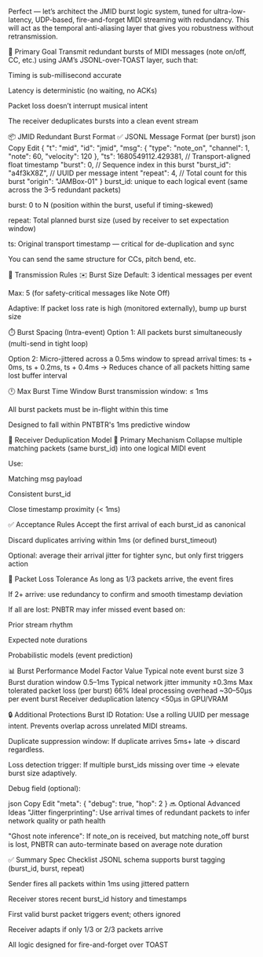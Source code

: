 Perfect — let’s architect the JMID burst logic system, tuned for ultra-low-latency, UDP-based, fire-and-forget MIDI streaming with redundancy. This will act as the temporal anti-aliasing layer that gives you robustness without retransmission.

🎯 Primary Goal
Transmit redundant bursts of MIDI messages (note on/off, CC, etc.) using JAM’s JSONL-over-TOAST layer, such that:

Timing is sub-millisecond accurate

Latency is deterministic (no waiting, no ACKs)

Packet loss doesn’t interrupt musical intent

The receiver deduplicates bursts into a clean event stream

📦 JMID Redundant Burst Format
✅ JSONL Message Format (per burst)
json
Copy
Edit
{
  "t": "mid",
  "id": "jmid",
  "msg": {
    "type": "note_on",
    "channel": 1,
    "note": 60,
    "velocity": 120
  },
  "ts": 1680549112.429381,  // Transport-aligned float timestamp
  "burst": 0,               // Sequence index in this burst
  "burst_id": "a4f3kX8Z",   // UUID per message intent
  "repeat": 4,              // Total count for this burst
  "origin": "JAMBox-01"
}
burst_id: unique to each logical event (same across the 3–5 redundant packets)

burst: 0 to N (position within the burst, useful if timing-skewed)

repeat: Total planned burst size (used by receiver to set expectation window)

ts: Original transport timestamp — critical for de-duplication and sync

You can send the same structure for CCs, pitch bend, etc.

🔁 Transmission Rules
✉️ Burst Size
Default: 3 identical messages per event

Max: 5 (for safety-critical messages like Note Off)

Adaptive: If packet loss rate is high (monitored externally), bump up burst size

⏱️ Burst Spacing (Intra-event)
Option 1: All packets burst simultaneously (multi-send in tight loop)

Option 2: Micro-jittered across a 0.5ms window to spread arrival times:
ts + 0ms, ts + 0.2ms, ts + 0.4ms
→ Reduces chance of all packets hitting same lost buffer interval

🕛 Max Burst Time Window
Burst transmission window: ≤ 1ms

All burst packets must be in-flight within this time

Designed to fall within PNTBTR's 1ms predictive window

🧠 Receiver Deduplication Model
🧩 Primary Mechanism
Collapse multiple matching packets (same burst_id) into one logical MIDI event

Use:

Matching msg payload

Consistent burst_id

Close timestamp proximity (< 1ms)

✅ Acceptance Rules
Accept the first arrival of each burst_id as canonical

Discard duplicates arriving within 1ms (or defined burst_timeout)

Optional: average their arrival jitter for tighter sync, but only first triggers action

🧪 Packet Loss Tolerance
As long as 1/3 packets arrive, the event fires

If 2+ arrive: use redundancy to confirm and smooth timestamp deviation

If all are lost: PNBTR may infer missed event based on:

Prior stream rhythm

Expected note durations

Probabilistic models (event prediction)

📊 Burst Performance Model
Factor	Value
Typical note event burst size	3
Burst duration window	0.5–1ms
Typical network jitter immunity	±0.3ms
Max tolerated packet loss (per burst)	66%
Ideal processing overhead	~30–50μs per event burst
Receiver deduplication latency	<50μs in GPU/VRAM

🔒 Additional Protections
Burst ID Rotation: Use a rolling UUID per message intent. Prevents overlap across unrelated MIDI streams.

Duplicate suppression window: If duplicate arrives 5ms+ late → discard regardless.

Loss detection trigger: If multiple burst_ids missing over time → elevate burst size adaptively.

Debug field (optional):

json
Copy
Edit
"meta": { "debug": true, "hop": 2 }
🔜 Optional Advanced Ideas
"Jitter fingerprinting": Use arrival times of redundant packets to infer network quality or path health

"Ghost note inference": If note_on is received, but matching note_off burst is lost, PNBTR can auto-terminate based on average note duration

✅ Summary Spec Checklist
 JSONL schema supports burst tagging (burst_id, burst, repeat)

 Sender fires all packets within 1ms using jittered pattern

 Receiver stores recent burst_id history and timestamps

 First valid burst packet triggers event; others ignored

 Receiver adapts if only 1/3 or 2/3 packets arrive

 All logic designed for fire-and-forget over TOAST

